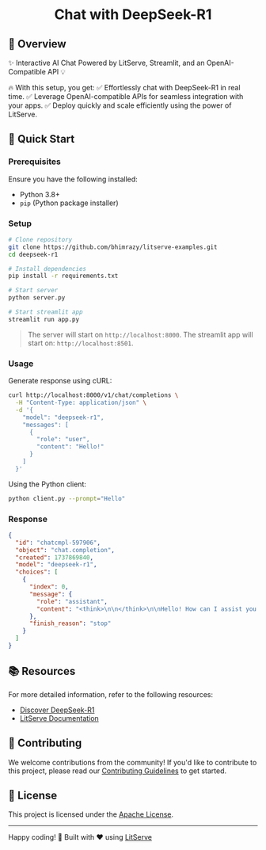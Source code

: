 <h1 align="center">Chat with DeepSeek-R1</h1>

## 🎯 Overview
✨ Interactive AI Chat Powered by LitServe, Streamlit, and an OpenAI-Compatible API 💡

🔥 With this setup, you get:
 ✅ Effortlessly chat with DeepSeek-R1 in real time.
 ✅ Leverage OpenAI-compatible APIs for seamless integration with your apps.
 ✅ Deploy quickly and scale efficiently using the power of LitServe.


## 🚀 Quick Start

### Prerequisites

Ensure you have the following installed:
- Python 3.8+
- `pip` (Python package installer)

### Setup

```bash
# Clone repository
git clone https://github.com/bhimrazy/litserve-examples.git
cd deepseek-r1

# Install dependencies
pip install -r requirements.txt

# Start server
python server.py

# Start streamlit app
streamlit run app.py
```

> The server will start on `http://localhost:8000`.
> The streamlit app will start on: `http://localhost:8501`.

### Usage

Generate response using cURL:

```sh
curl http://localhost:8000/v1/chat/completions \
  -H "Content-Type: application/json" \
  -d '{
    "model": "deepseek-r1",
    "messages": [
      {
        "role": "user",
        "content": "Hello!"
      }
    ]
  }'

```

Using the Python client:
```sh
python client.py --prompt="Hello"
```

### Response

```json
{
  "id": "chatcmpl-597906",
  "object": "chat.completion",
  "created": 1737869840,
  "model": "deepseek-r1",
  "choices": [
    {
      "index": 0,
      "message": {
        "role": "assistant",
        "content": "<think>\n\n</think>\n\nHello! How can I assist you today? 😊",
      },
      "finish_reason": "stop"
    }
  ]
}
```
## 📚 Resources

For more detailed information, refer to the following resources:
- [Discover DeepSeek-R1](https://huggingface.co/deepseek-ai/DeepSeek-R1)
- [LitServe Documentation](https://lightning.ai/docs/litserve/home)

## 🤝 Contributing

We welcome contributions from the community! If you'd like to contribute to this project, please read our [Contributing Guidelines](../CONTRIBUTING.md) to get started.

## 📜 License

This project is licensed under the [Apache License](../LICENSE).

---

Happy coding! 🎉
Built with ❤️ using [LitServe](https://github.com/Lightning-AI/litserve)
